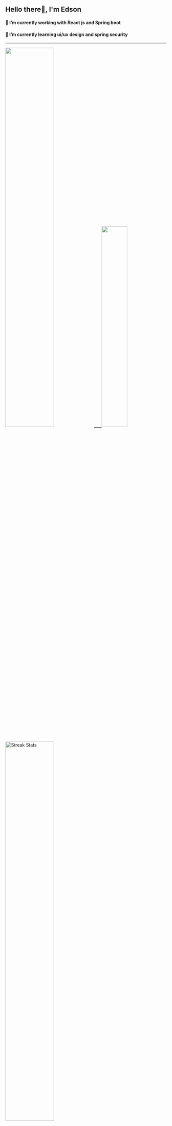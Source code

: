 
## Hello there👋, I'm Edson 

#### 🔭 I’m currently working with React js and Spring boot 
#### 🌱 I’m currently learning ui/ux design and spring security
---
    
  

 <p align="left">
  <a href="https://github.com/EdsonNhancale">
  <img width=55% src="https://github-readme-stats.vercel.app/api?username=EdsonNhancale&show_icons=true&theme=dracula&include_all_commits=true&count_private=true"/>&nbsp;&nbsp;&nbsp;&nbsp;&nbsp;
  <img  width=40% src="https://github-readme-stats.vercel.app/api/top-langs/?username=EdsonNhancale&layout=compact&langs_count=7&theme=dracula"/>
</p>

  <p align="left">
    <a href="https://github.com/EdsonNhancale"><img width=55% alt="Streak Stats" src="https://github-readme-streak-stats.herokuapp.com/?user=EdsonNhancale&theme=dracula"/></a>
   </p>

 
 <!--START_SECTION:waka-->

```text
From: 16 November 2022 - To: 08 February 2023

Total Time: 188 hrs 38 mins

JavaScript       150 hrs 12 mins ████████████████████░░░░░   79.62 %
Dart             14 hrs 6 mins   ██░░░░░░░░░░░░░░░░░░░░░░░   07.48 %
Java             6 hrs 41 mins   █░░░░░░░░░░░░░░░░░░░░░░░░   03.55 %
HTML             4 hrs 46 mins   ▓░░░░░░░░░░░░░░░░░░░░░░░░   02.53 %
JSON             3 hrs 56 mins   ▓░░░░░░░░░░░░░░░░░░░░░░░░   02.09 %
Other            3 hrs 47 mins   ▓░░░░░░░░░░░░░░░░░░░░░░░░   02.01 %
```

<!--END_SECTION:waka-->

<div> 
  <a href="www.linkedin.com/in/edson-nhancale-7849781a6" target="_blank"><img src="https://img.shields.io/badge/-LinkedIn-%230077B5?style=for-the-badge&logo=linkedin&logoColor=white" target="_blank"></a> 

</div>


